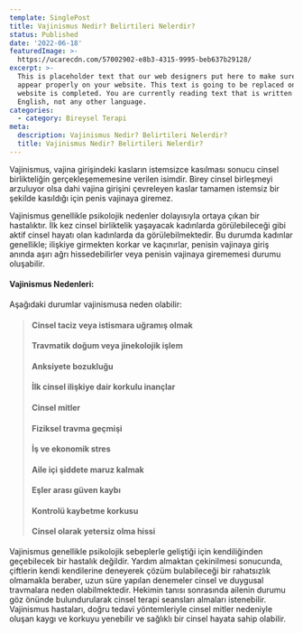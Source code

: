 ```yaml
---
template: SinglePost
title: Vajinismus Nedir? Belirtileri Nelerdir?
status: Published
date: '2022-06-18'  
featuredImage: >-
  https://ucarecdn.com/57002902-e8b3-4315-9995-beb637b29128/
excerpt: >-
  This is placeholder text that our web designers put here to make sure words
  appear properly on your website. This text is going to be replaced once the
  website is completed. You are currently reading text that is written in
  English, not any other language.
categories:
  - category: Bireysel Terapi
meta:
  description: Vajinismus Nedir? Belirtileri Nelerdir?
  title: Vajinismus Nedir? Belirtileri Nelerdir?
---
```


Vajinismus, vajina girişindeki kasların istemsizce kasılması sonucu cinsel birlikteliğin gerçekleşememesine verilen isimdir. Birey cinsel birleşmeyi arzuluyor olsa dahi vajina girişini çevreleyen kaslar tamamen istemsiz bir şekilde kasıldığı için penis vajinaya giremez. 

Vajinismus genellikle psikolojik nedenler dolayısıyla ortaya çıkan bir hastalıktır. İlk kez cinsel birliktelik yaşayacak kadınlarda görülebileceği gibi aktif cinsel hayatı olan kadınlarda da görülebilmektedir.  Bu durumda kadınlar genellikle; ilişkiye girmekten korkar ve kaçınırlar, penisin vajinaya giriş anında aşırı ağrı hissedebilirler veya penisin vajinaya girememesi durumu oluşabilir.

####  Vajinismus Nedenleri:

Aşağıdaki durumlar vajinismusa neden olabilir:

> #### Cinsel taciz veya istismara uğramış olmak
>
> #### Travmatik doğum veya jinekolojik işlem 
>
> #### Anksiyete bozukluğu
>
> #### İlk cinsel ilişkiye dair korkulu inançlar 
>
> #### Cinsel mitler
>
> #### Fiziksel travma geçmişi
>
> #### İş ve ekonomik stres
>
> #### Aile içi şiddete maruz kalmak
>
> #### Eşler arası güven kaybı
>
> #### Kontrolü kaybetme korkusu
>
> #### Cinsel olarak yetersiz olma hissi


Vajinismus genellikle psikolojik sebeplerle geliştiği için kendiliğinden geçebilecek bir hastalık değildir. Yardım almaktan çekinilmesi sonucunda, çiftlerin kendi kendilerine deneyerek çözüm bulabileceği bir rahatsızlık olmamakla beraber, uzun süre yapılan denemeler cinsel ve duygusal travmalara neden olabilmektedir. Hekimin tanısı sonrasında ailenin durumu göz önünde bulundurularak cinsel terapi seansları almaları istenebilir. Vajinismus hastaları, doğru tedavi yöntemleriyle cinsel mitler nedeniyle oluşan kaygı ve korkuyu yenebilir ve sağlıklı bir cinsel hayata sahip olabilir.
